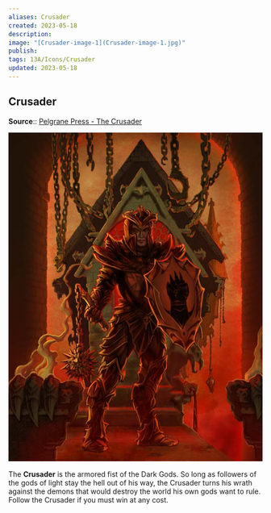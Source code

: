 ```yaml
---
aliases: Crusader
created: 2023-05-18
description: 
image: "[Crusader-image-1](Crusader-image-1.jpg)"
publish: 
tags: 13A/Icons/Crusader
updated: 2023-05-18
---
```


## Crusader
**Source**:: [Pelgrane Press - The Crusader](https://pelgranepress.com/2012/06/20/behind-the-illustration-the-crusader-of-13th-age/)

![Crusader|300](Crusader-image-1.jpg)

The **Crusader** is the armored fist of the Dark Gods. So long as followers of the gods of light stay the hell out of his way, the Crusader turns his wrath against the demons that would destroy the world his own gods want to rule. Follow the Crusader if you must win at any cost.